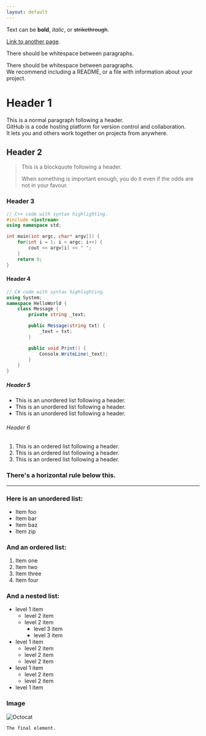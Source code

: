 ```yaml
---
layout: default
---
```


Text can be **bold**, *italic*, or ~~strikethrough~~.

[Link to another page](./nav/another-page).

There should be whitespace between paragraphs.

There should be whitespace between paragraphs.\
We recommend including a README, or a file with information about your project.

# Header 1
This is a normal paragraph following a header.\
GitHub is a code hosting platform for version control and collaboration.\
It lets you and others work together on projects from anywhere.

## Header 2
> This is a blockquote following a header.
>
> When something is important enough, you do it even if the odds are not in your favour.

### Header 3
```cpp
// C++ code with syntax highlighting.
#include <iostream>
using namespace std;

int main(int argc, char* argv[]) {
	for(int i = 1; i < argc; i++) {
		cout << argv[i] << " ";
	}
	return 0;
}
```

#### Header 4
```cs
// C# code with syntax highlighting.
using System;
namespace HelloWorld {
	class Message {
		private string _text;

		public Message(string txt) {
			_text = txt;
		}

		public void Print() {
			Console.WriteLine(_text);
		}
	}
}
```

##### Header 5
* This is an unordered list following a header.
* This is an unordered list following a header.
* This is an unordered list following a header.

###### Header 6
1. This is an ordered list following a header.
2. This is an ordered list following a header.
3. This is an ordered list following a header.

### There's a horizontal rule below this.

---

### Here is an unordered list:
* Item foo
* Item bar
* Item baz
* Item zip

### And an ordered list:
1. Item one
1. Item two
1. Item three
1. Item four

### And a nested list:
* level 1 item
	* level 2 item
	* level 2 item
		* level 3 item
		* level 3 item
* level 1 item
	* level 2 item
	* level 2 item
	* level 2 item
* level 1 item
	* level 2 item
	* level 2 item
* level 1 item

### Image

![Octocat](https://github.githubassets.com/images/icons/emoji/octocat.png)

```txt
The final element.
```

